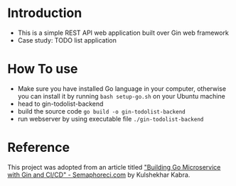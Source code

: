 # Introduction
- This is a simple REST API web application built over Gin web framework
- Case study: TODO list application

# How To use
- Make sure you have installed Go language in your computer, otherwise you can install it by running `bash setup-go.sh` on your Ubuntu machine
- head to gin-todolist-backend
- build the source code `go build -o gin-todolist-backend`
- run webserver by using executable file `./gin-todolist-backend`

# Reference
This project was adopted from an article titled ["Building Go Microservice with Gin and CI/CD" - Semaphoreci.com](https://semaphoreci.com/community/tutorials/building-go-web-applications-and-microservices-using-gin)  by Kulshekhar Kabra.